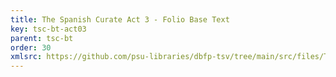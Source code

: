 ```yaml
---
title: The Spanish Curate Act 3 - Folio Base Text
key: tsc-bt-act03
parent: tsc-bt
order: 30
xmlsrc: https://github.com/psu-libraries/dbfp-tsv/tree/main/src/files/TSC-BaseText-Act3.xml
---
```

<tei-render mode="drama" linedisplay="5" src="../../../files/TSC-BaseText-Act3.xml" line-display="5" line-prefix="line" line-start="1" close-icon="close" close-label="Close" copy-message="Copied to Clipboard" link-icon="link" link-label="Get link" page-icon="description" page-label="See the original page" pathAssetCss="../../../assets/css"></tei-render>
